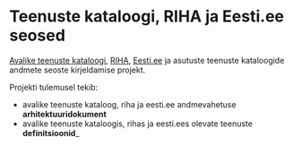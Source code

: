 # Teenuste kataloogi, RIHA ja Eesti.ee seosed
[Avalike teenuste kataloogi](https://github.com/MKM-ITAO/riigiteenused "https://github.com/MKM-ITAO/riigiteenused"), [RIHA](https://riha.eesti.ee/riha/main "https://riha.eesti.ee/riha/main"), [Eesti.ee](https://www.eesti.ee/est "https://www.eesti.ee/est") ja asutuste teenuste kataloogide andmete seoste kirjeldamise projekt.

Projekti tulemusel tekib:

- avalike teenuste kataloog, riha ja eesti.ee andmevahetuse __arhitektuuridokument__
- avalike teenuste kataloogis, rihas ja eesti.ees olevate teenuste __definitsioonid___


